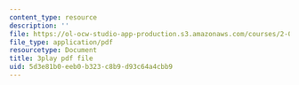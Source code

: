 ```yaml
---
content_type: resource
description: ''
file: https://ol-ocw-studio-app-production.s3.amazonaws.com/courses/2-003sc-engineering-dynamics-fall-2011/5d3e81b0eeb0b323c8b9d93c64a4cbb9_7kcWV6zlcRU.pdf
file_type: application/pdf
resourcetype: Document
title: 3play pdf file
uid: 5d3e81b0-eeb0-b323-c8b9-d93c64a4cbb9
---
```

